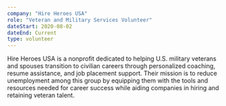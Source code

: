 ```yaml
---
company: "Hire Heroes USA"
role: "Veteran and Military Services Volunteer"
dateStart: 2020-08-02
dateEnd: Current
type: volunteer
---
```


Hire Heroes USA is a nonprofit dedicated to helping U.S. military veterans and spouses transition to civilian careers through personalized coaching, resume assistance, and job placement support. Their mission is to reduce unemployment among this group by equipping them with the tools and resources needed for career success while aiding companies in hiring and retaining veteran talent.